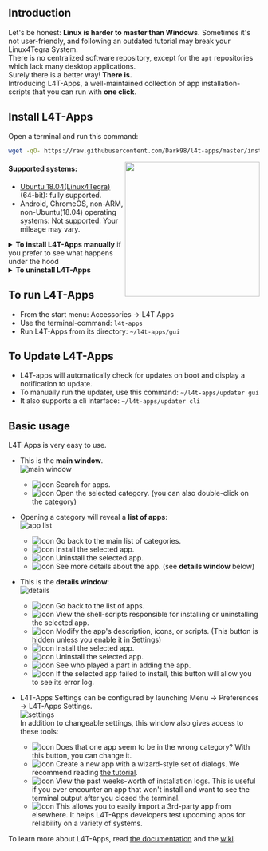 ## Introduction
Let's be honest: **Linux is harder to master than Windows.** Sometimes it's not user-friendly, and following an outdated tutorial may break your Linux4Tegra System.  
There is no centralized software repository, except for the `apt` repositories which lack many desktop applications.  
Surely there is a better way! **There is.**  
Introducing L4T-Apps, a well-maintained collection of app installation-scripts that you can run with **one click**.  

## Install L4T-Apps
Open a terminal and run this command:
```bash
wget -qO- https://raw.githubusercontent.com/Dark98/l4t-apps/master/install | bash
```
<img src="icons/screenshots/main%20window.png?raw=true" align="right" height="270px"/>

#### Supported systems:

- [Ubuntu 18.04(Linux4Tegra)](https://www.switchroot.org/) (64-bit): fully supported.
- Android, ChromeOS, non-ARM, non-Ubuntu(18.04) operating systems: Not supported. Your mileage may vary.

<details>
<summary><b>To install L4T-Apps manually</b> if you prefer to see what happens under the hood</summary>
 
```
git clone https://github.com/Dark98/l4t-apps
~/l4t-apps/install
```
</details>

<details>
<summary><b>To uninstall L4T-Apps</b></summary>
This will not uninstall any apps that you installed through L4T-Apps.

```
~/l4t-apps/uninstall
```
</details>

## To run L4T-Apps
- From the start menu: Accessories -> L4T Apps
- Use the terminal-command: `l4t-apps`
- Run L4T-Apps from its directory: `~/l4t-apps/gui`

## To Update L4T-Apps
- L4T-apps will automatically check for updates on boot and display a notification to update.
- To manually run the updater, use this command: `~/l4t-apps/updater gui`
- It also supports a cli interface: `~/l4t-apps/updater cli`

## Basic usage
L4T-Apps is very easy to use.  
- This is the **main window**.  
![main window](icons/screenshots/main%20window.png?raw=true)  
  - ![icon](icons/screenshots/buttons/search.png?raw=true) Search for apps.
  - ![icon](icons/screenshots/buttons/info.png?raw=true) Open the selected category. (you can also double-click on the category)
    
- Opening a category will reveal a **list of apps**:  
![app list](icons/screenshots/app%20list.png?raw=true)  
  - ![icon](icons/screenshots/buttons/back.png?raw=true) Go back to the main list of categories.
  - ![icon](icons/screenshots/buttons/install.png?raw=true) Install the selected app.
  - ![icon](icons/screenshots/buttons/uninstall.png?raw=true) Uninstall the selected app.
  - ![icon](icons/screenshots/buttons/info.png?raw=true) See more details about the app. (see **details window** below)

- This is the **details window**:  
![details](icons/screenshots/details%20window.png?raw=true)  
  - ![icon](icons/screenshots/buttons/back2.png?raw=true) Go back to the list of apps.
  - ![icon](icons/screenshots/buttons/scripts.png?raw=true) View the shell-scripts responsible for installing or uninstalling the selected app.
  - ![icon](icons/screenshots/buttons/edit.png?raw=true) Modify the app's description, icons, or scripts. (This button is hidden unless you enable it in Settings)
  - ![icon](icons/screenshots/buttons/install.png?raw=true) Install the selected app.
  - ![icon](icons/screenshots/buttons/uninstall.png?raw=true) Uninstall the selected app.
  - ![icon](icons/screenshots/buttons/credits.png?raw=true) See who played a part in adding the app.
  - ![icon](icons/screenshots/buttons/errors.png?raw=true) If the selected app failed to install, this button will allow you to see its error log.
    
- L4T-Apps Settings can be configured by launching Menu -> Preferences -> L4T-Apps Settings.  
![settings](icons/screenshots/settings.png?raw=true)  
In addition to changeable settings, this window also gives access to these tools:
  - ![icon](icons/screenshots/buttons/categories.png?raw=true) Does that one app seem to be in the wrong category? With this button, you can change it.
  - ![icon](icons/screenshots/buttons/new%20app.png?raw=true) Create a new app with a wizard-style set of dialogs. We recommend reading [the tutorial](https://github.com/Dark98/l4t-apps/wiki/Creating-an-app).
  - ![icon](icons/screenshots/buttons/log%20files.png?raw=true) View the past weeks-worth of installation logs. This is useful if you ever encounter an app that won't install and want to see the terminal output after you closed the terminal.
  - ![icon](icons/screenshots/buttons/import%20app.png?raw=true) This allows you to easily import a 3rd-party app from elsewhere. It helps L4T-Apps developers test upcoming apps for reliability on a variety of systems.

To learn more about L4T-Apps, read [the documentation](https://github.com/Dark98/L4T-apps/blob/master/DOCUMENTATION.md) and the [wiki](https://github.com/Dark98/l4t-apps/wiki).

